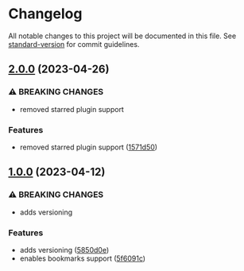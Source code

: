 # Changelog

All notable changes to this project will be documented in this file. See [standard-version](https://github.com/conventional-changelog/standard-version) for commit guidelines.

## [2.0.0](https://github.com/javalent/prominent-files/compare/1.0.0...2.0.0) (2023-04-26)


### ⚠ BREAKING CHANGES

* removed starred plugin support

### Features

* removed starred plugin support ([1571d50](https://github.com/javalent/prominent-files/commit/1571d5068b76b50e822de32ea30ce307a5dbdfd9))

## [1.0.0](https://github.com/valentine195/obsidian-prominent-starred-files/compare/0.0.2...1.0.0) (2023-04-12)


### ⚠ BREAKING CHANGES

* adds versioning

### Features

* adds versioning ([5850d0e](https://github.com/valentine195/obsidian-prominent-starred-files/commit/5850d0e8ca56d5e8eed0d4cd23c6b67146bba58e))
* enables bookmarks support ([5f6091c](https://github.com/valentine195/obsidian-prominent-starred-files/commit/5f6091c59d51f9160351ffc3ca699a8c1fb25fb8))
